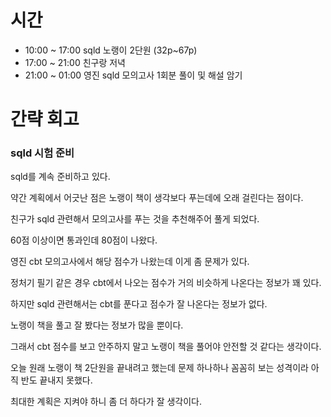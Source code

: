 # 시간
- 10:00 ~ 17:00 sqld 노랭이 2단원 (32p~67p)
- 17:00 ~ 21:00 친구랑 저녁
- 21:00 ~ 01:00 영진 sqld 모의고사 1회분 풀이 및 해설 암기 

# 간략 회고

### sqld 시험 준비

sqld를 계속 준비하고 있다.

약간 계획에서 어긋난 점은 노랭이 책이 생각보다 푸는데에 오래 걸린다는 점이다.

친구가 sqld 관련해서 모의고사를 푸는 것을 추천해주어 풀게 되었다.

60점 이상이면 통과인데 80점이 나왔다.

영진 cbt 모의고사에서 해당 점수가 나왔는데 이게 좀 문제가 있다.

정처기 필기 같은 경우 cbt에서 나오는 점수가 거의 비슷하게 나온다는 정보가 꽤 있다.

하지만 sqld 관련해서는 cbt를 푼다고 점수가 잘 나온다는 정보가 없다.

노랭이 책을 풀고 잘 봤다는 정보가 많을 뿐이다.

그래서 cbt 점수를 보고 안주하지 말고 노랭이 책을 풀어야 안전할 것 같다는 생각이다.

오늘 원래 노랭이 책 2단원을 끝내려고 했는데 문제 하나하나 꼼꼼히 보는 성격이라 아직 반도 끝내지 못했다.

최대한 계획은 지켜야 하니 좀 더 하다가 잘 생각이다.